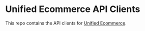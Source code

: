 # Unified Ecommerce API Clients

This repo contains the API clients for [Unified Ecommerce](https://github.com/mitodl/unified-ecommerce).
